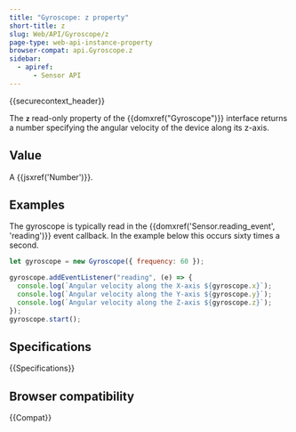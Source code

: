 ```yaml
---
title: "Gyroscope: z property"
short-title: z
slug: Web/API/Gyroscope/z
page-type: web-api-instance-property
browser-compat: api.Gyroscope.z
sidebar:
  - apiref:
      - Sensor API
---
```


{{securecontext_header}}

The **`z`** read-only property of the
{{domxref("Gyroscope")}} interface returns a number specifying the
angular velocity of the device along its z-axis.

## Value

A {{jsxref('Number')}}.

## Examples

The gyroscope is typically read in the {{domxref('Sensor.reading_event', 'reading')}} event callback.
In the example below this occurs sixty times a second.

```js
let gyroscope = new Gyroscope({ frequency: 60 });

gyroscope.addEventListener("reading", (e) => {
  console.log(`Angular velocity along the X-axis ${gyroscope.x}`);
  console.log(`Angular velocity along the Y-axis ${gyroscope.y}`);
  console.log(`Angular velocity along the Z-axis ${gyroscope.z}`);
});
gyroscope.start();
```

## Specifications

{{Specifications}}

## Browser compatibility

{{Compat}}
